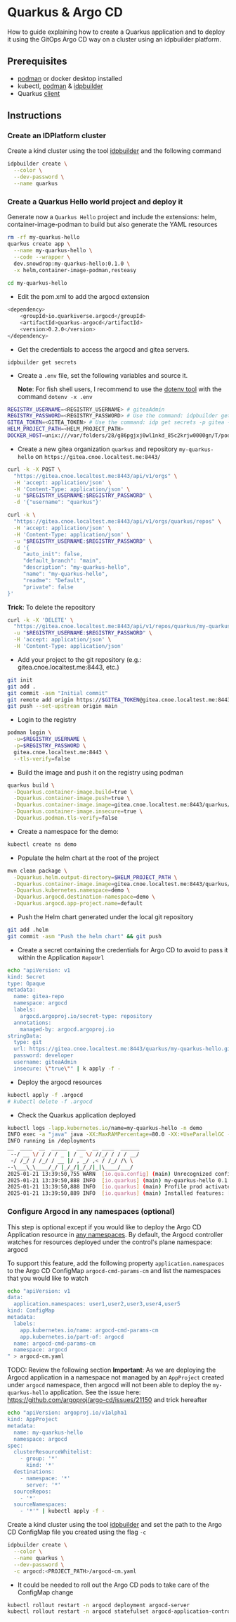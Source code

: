 # Quarkus & Argo CD

How to guide explaining how to create a Quarkus application and to deploy it using the GitOps Argo CD way on a cluster using an idpbuilder platform.

## Prerequisites

- [podman](https://podman-desktop.io/) or docker desktop installed
- kubectl, [podman](https://podman.io/docs/installation) & [idpbuilder](https://github.com/cnoe-io/idpbuilder?tab=readme-ov-file#getting-started)
- Quarkus [client](https://quarkus.io/get-started/)

## Instructions

### Create an IDPlatform cluster

Create a kind cluster using the tool [idpbuilder](https://cnoe.io/docs/intro/idpbuilder) and the following command
```bash
idpbuilder create \
  --color \
  --dev-password \
  --name quarkus
```

### Create a Quarkus Hello world project and deploy it

Generate now a `Quarkus Hello` project and include the extensions: helm, container-image-podman to build but also generate the YAML resources
```bash
rm -rf my-quarkus-hello
quarkus create app \
  --name my-quarkus-hello \
  --code --wrapper \
  dev.snowdrop:my-quarkus-hello:0.1.0 \
  -x helm,container-image-podman,resteasy
  
cd my-quarkus-hello
```
- Edit the pom.xml to add the argocd extension
```bash
<dependency>
    <groupId>io.quarkiverse.argocd</groupId>
    <artifactId>quarkus-argocd</artifactId>
    <version>0.2.0</version>
</dependency> 
```
- Get the credentials to access the argocd and gitea servers.
```
idpbuilder get secrets
```
- Create a `.env` file, set the following variables and source it.
  
  **Note**: For fish shell users, I recommend to use the [dotenv tool](https://github.com/SpaceAceMonkey/dotenv-for-fish) with the command `dotenv -x .env`

```bash
REGISTRY_USERNAME=<REGISTRY_USERNAME> # giteaAdmin
REGISTRY_PASSWORD=<REGISTRY_PASSWORD> # Use the command: idpbuilder get secrets -p gitea -ojson | jq -r '.[].password'
GITEA_TOKEN=<GITEA_TOKEN> # Use the command: idp get secrets -p gitea -ojson | jq -r '.[].token'
HELM_PROJECT_PATH=<HELM_PROJECT_PATH>
DOCKER_HOST=unix:///var/folders/28/g86pgjxj0wl1nkd_85c2krjw0000gn/T/podman/podman-machine-default-api.sock # Path is defined for podman rootless here but could be changed to use rootfull !
```
- Create a new gitea organization `quarkus` and repository `my-quarkus-hello` on `https://gitea.cnoe.localtest.me:8443/`
```bash
curl -k -X POST \
  "https://gitea.cnoe.localtest.me:8443/api/v1/orgs" \
  -H 'accept: application/json' \
  -H 'Content-Type: application/json' \
  -u "$REGISTRY_USERNAME:$REGISTRY_PASSWORD" \
  -d '{"username": "quarkus"}'

curl -k \
  "https://gitea.cnoe.localtest.me:8443/api/v1/orgs/quarkus/repos" \
  -H 'accept: application/json' \
  -H 'Content-Type: application/json' \
  -u "$REGISTRY_USERNAME:$REGISTRY_PASSWORD" \
  -d '{
     "auto_init": false,
     "default_branch": "main",
     "description": "my-quarkus-hello",
     "name": "my-quarkus-hello",
     "readme": "Default",
     "private": false
}'  
```
**Trick**: To delete the repository
```bash
curl -k -X 'DELETE' \
  "https://gitea.cnoe.localtest.me:8443/api/v1/repos/quarkus/my-quarkus-hello" \
  -u "$REGISTRY_USERNAME:$REGISTRY_PASSWORD" \
  -H 'accept: application/json' \
  -H 'Content-Type: application/json'
```
- Add your project to the git repository (e.g.: gitea.cnoe.localtest.me:8443, etc.)
```bash
git init
git add .
git commit -asm "Initial commit"
git remote add origin https://$GITEA_TOKEN@gitea.cnoe.localtest.me:8443/quarkus/my-quarkus-hello.git
git push --set-upstream origin main
```
- Login to the registry
```bash
podman login \
  -u=$REGISTRY_USERNAME \
  -p=$REGISTRY_PASSWORD \
  gitea.cnoe.localtest.me:8443 \
  --tls-verify=false
```
- Build the image and push it on the registry using podman
```bash
quarkus build \
  -Dquarkus.container-image.build=true \
  -Dquarkus.container-image.push=true \
  -Dquarkus.container-image.image=gitea.cnoe.localtest.me:8443/quarkus/my-quarkus-hello \
  -Dquarkus.container-image.insecure=true \
  -Dquarkus.podman.tls-verify=false
```

- Create a namespace for the demo:
```bash
kubectl create ns demo
```
- Populate the helm chart at the root of the project
```bash
mvn clean package \
  -Dquarkus.helm.output-directory=$HELM_PROJECT_PATH \
  -Dquarkus.container-image.image=gitea.cnoe.localtest.me:8443/quarkus/my-quarkus-hello \
  -Dquarkus.kubernetes.namespace=demo \
  -Dquarkus.argocd.destination-namespace=demo \
  -Dquarkus.argocd.app-project.name=default
```
- Push the Helm chart generated under the local git repository
```bash
git add .helm
git commit -asm "Push the helm chart" && git push
```

- Create a secret containing the credentials for Argo CD to avoid to pass it within the Application `RepoUrl`
```bash
echo "apiVersion: v1
kind: Secret
type: Opaque
metadata:
  name: gitea-repo
  namespace: argocd
  labels:
    argocd.argoproj.io/secret-type: repository
  annotations:
    managed-by: argocd.argoproj.io    
stringData:
  type: git
  url: https://gitea.cnoe.localtest.me:8443/quarkus/my-quarkus-hello.git
  password: developer
  username: giteaAdmin
  insecure: \"true\"" | k apply -f -
```

- Deploy the argocd resources
```bash
kubectl apply -f .argocd
# kubectl delete -f .argocd
```
- Check the Quarkus application deployed
```bash
kubectl logs -lapp.kubernetes.io/name=my-quarkus-hello -n demo
INFO exec -a "java" java -XX:MaxRAMPercentage=80.0 -XX:+UseParallelGC -XX:MinHeapFreeRatio=10 -XX:MaxHeapFreeRatio=20 -XX:GCTimeRatio=4 -XX:AdaptiveSizePolicyWeight=90 -XX:+ExitOnOutOfMemoryError -Dquarkus.http.host=0.0.0.0 -Djava.util.logging.manager=org.jboss.logmanager.LogManager -cp "." -jar /deployments/quarkus-run.jar
INFO running in /deployments
__  ____  __  _____   ___  __ ____  ______
 --/ __ \/ / / / _ | / _ \/ //_/ / / / __/
 -/ /_/ / /_/ / __ |/ , _/ ,< / /_/ /\ \
--\___\_\____/_/ |_/_/|_/_/|_|\____/___/
2025-01-21 13:39:50,755 WARN  [io.qua.config] (main) Unrecognized configuration key "quarkus.http.host" was provided; it will be ignored; verify that the dependency extension for this configuration is set or that you did not make a typo
2025-01-21 13:39:50,888 INFO  [io.quarkus] (main) my-quarkus-hello 0.1.0 on JVM (powered by Quarkus 3.17.7) started in 0.268s.
2025-01-21 13:39:50,888 INFO  [io.quarkus] (main) Profile prod activated.
2025-01-21 13:39:50,889 INFO  [io.quarkus] (main) Installed features: [argocd, cdi, kubernetes, smallrye-context-propagation, vertx]
```

### Configure Argocd in any namespaces (optional)

This step is optional except if you would like to deploy the Argo CD Application resource in [any namespaces](https://argo-cd.readthedocs.io/en/stable/operator-manual/app-any-namespace/). By default, the Argocd controller watches for resources deployed under the control's plane namespace: argocd

To support this feature, add the following property `application.namespaces` to the Argo CD ConfigMap `argocd-cmd-params-cm` and list the namespaces that you would like to watch
```bash
echo "apiVersion: v1
data:
  application.namespaces: user1,user2,user3,user4,user5
kind: ConfigMap
metadata:
  labels:
    app.kubernetes.io/name: argocd-cmd-params-cm
    app.kubernetes.io/part-of: argocd
  name: argocd-cmd-params-cm
  namespace: argocd
" > argocd-cm.yaml
```

TODO: Review the following section
**Important**: As we are deploying the Argocd application in a namespace not managed by an `AppProject` created under `argocd` namespace, then argocd will not been able to deploy the `my-quarkus-hello` application. See the issue here: https://github.com/argoproj/argo-cd/issues/21150 and trick hereafter
```bash
echo "apiVersion: argoproj.io/v1alpha1
kind: AppProject
metadata:
  name: my-quarkus-hello
  namespace: argocd
spec:
  clusterResourceWhitelist:
    - group: '*'
      kind: '*'
  destinations:
    - namespace: '*'
      server: '*'
  sourceRepos:
    - '*'
  sourceNamespaces:
    - '*'" | kubectl apply -f -
```

Create a kind cluster using the tool [idpbuilder](https://cnoe.io/docs/intro/idpbuilder) and set the path to the Argo CD ConfigMap file you created using the flag `-c`
```bash
idpbuilder create \
  --color \
  --name quarkus \
  --dev-password \
  -c argocd:<PROJECT_PATH>/argocd-cm.yaml
```
- It could be needed to roll out the Argo CD pods to take care of the ConfigMap change
```bash
kubectl rollout restart -n argocd deployment argocd-server
kubectl rollout restart -n argocd statefulset argocd-application-controller 
```

